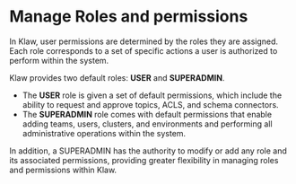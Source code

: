 # Manage Roles and permissions

In Klaw, user permissions are determined by the roles they are assigned.
Each role corresponds to a set of specific actions a user is authorized
to perform within the system.

Klaw provides two default roles: **USER** and **SUPERADMIN**.

- The **USER** role is given a set of default permissions, which
  include the ability to request and approve topics, ACLS, and schema
  connectors.
- The **SUPERADMIN** role comes with default permissions that enable
  adding teams, users, clusters, and environments and performing all
  administrative operations within the system.

In addition, a SUPERADMIN has the authority to modify or add any role
and its associated permissions, providing greater flexibility in
managing roles and permissions within Klaw.
